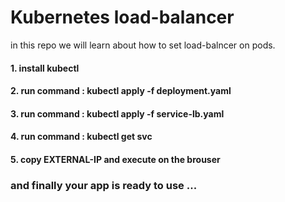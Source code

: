 # Kubernetes load-balancer
in this repo we will learn about how to set load-balncer on pods.
#### 1. install kubectl
#### 2. run command : kubectl apply -f deployment.yaml
#### 3. run command : kubectl apply -f service-lb.yaml
#### 4. run command : kubectl get svc
#### 5. copy EXTERNAL-IP and execute on the brouser

### and finally your app is ready to use ...
